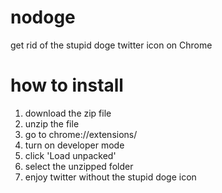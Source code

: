 # nodoge
get rid of the stupid doge twitter icon on Chrome

# how to install
1. download the zip file
2. unzip the file
3. go to chrome://extensions/
4. turn on developer mode
5. click 'Load unpacked'
6. select the unzipped folder
7. enjoy twitter without the stupid doge icon

